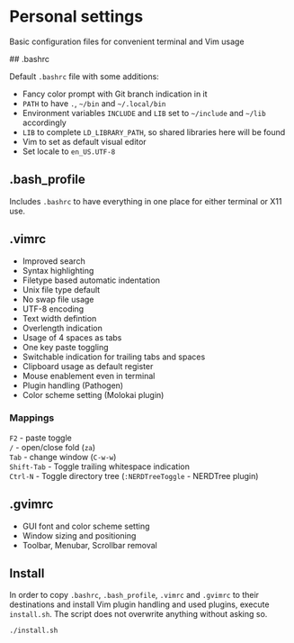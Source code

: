 # Personal settings

Basic configuration files for convenient terminal and Vim usage

## .bashrc

Default `.bashrc` file with some additions:

- Fancy color prompt with Git branch indication in it
- `PATH` to have `.`, `~/bin` and `~/.local/bin`
- Environment variables `INCLUDE` and `LIB` set to `~/include` and `~/lib`
  accordingly
- `LIB` to complete `LD_LIBRARY_PATH`, so shared libraries here will be found
- Vim to set as default visual editor
- Set locale to `en_US.UTF-8`

## .bash_profile

Includes `.bashrc` to have everything in one place for either terminal or X11
use.


## .vimrc

- Improved search
- Syntax highlighting
- Filetype based automatic indentation
- Unix file type default
- No swap file usage
- UTF-8 encoding
- Text width defintion
- Overlength indication
- Usage of 4 spaces as tabs
- One key paste toggling
- Switchable indication for trailing tabs and spaces
- Clipboard usage as default register
- Mouse enablement even in terminal
- Plugin handling (Pathogen)
- Color scheme setting (Molokai plugin)

### Mappings

`F2` - paste toggle  
`/` - open/close fold (`za`)  
`Tab` - change window (`C-w-w`)  
`Shift-Tab` - Toggle trailing whitespace indication  
`Ctrl-N` - Toggle directory tree (`:NERDTreeToggle` - NERDTree plugin)

## .gvimrc

- GUI font and color scheme setting
- Window sizing and positioning
- Toolbar, Menubar, Scrollbar removal


## Install

In order to copy `.bashrc`, `.bash_profile`, `.vimrc` and `.gvimrc`
to their destinations and install Vim plugin handling and used plugins, execute
`install.sh`. The script does not overwrite anything without asking so.

```bash
./install.sh
```
